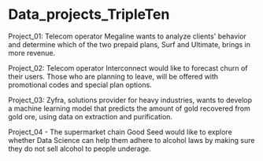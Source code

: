 # Data_projects_TripleTen

Project_01: Telecom operator Megaline wants to analyze clients' behavior and determine which of the two prepaid plans, Surf and Ultimate, brings in more revenue.

Project_02: Telecom operator Interconnect would like to forecast churn of their users. Those who are planning to leave, will be offered with promotional codes and special plan options.

Project_03: Zyfra, solutions provider for heavy industries, wants to develop a machine learning model that predicts the amount of gold recovered from gold ore, using data on extraction and purification.

Project_04 - The supermarket chain Good Seed would like to explore whether Data Science can help them adhere to alcohol laws by making sure they do not sell alcohol to people underage.
